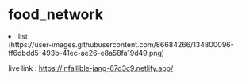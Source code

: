 # food_network
<li>list</li>
(https://user-images.githubusercontent.com/86684266/134800096-ff6dbdd5-493b-41ec-ae26-e8a58fa19d49.png)

live link : https://infallible-jang-67d3c9.netlify.app/

